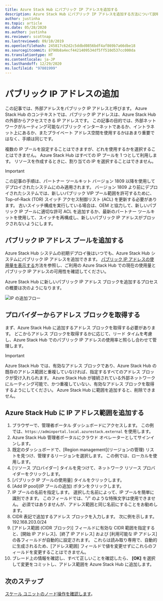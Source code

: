 ```yaml
---
title: Azure Stack Hub にパブリック IP アドレスを追加する
description: Azure Stack Hub にパブリック IP アドレスを追加する方法について説明します。
author: justinha
ms.topic: article
ms.date: 05/28/2020
ms.author: justinha
ms.reviewer: scottnap
ms.lastreviewed: 09/10/2019
ms.openlocfilehash: 245817c62d2c5ddbd0856bdf4af869b7a66dbe18
ms.sourcegitcommit: 8790b8a4ecf4421409534df5ff510d537cc000da
ms.translationtype: HT
ms.contentlocale: ja-JP
ms.lasthandoff: 12/29/2020
ms.locfileid: "97801999"
---
```

# <a name="add-public-ip-addresses"></a>パブリック IP アドレスの追加

この記事では、外部アドレスをパブリック IP アドレスと呼びます。 Azure Stack Hub のコンテキストでは、パブリック IP アドレスは、Azure Stack Hub の外部からアクセスできる IP アドレスです。 この記事の目的では、外部ネットワークがルーティング可能なパブリック インターネットであるか、イントラネット上にあるか、またプライベート アドレス空間を使用するかはあまり重要ではなく、手順は同じです。 

複数の IP プールを設定することはできますが、どれを使用するかを選択することはできません。 Azure Stack Hub はすべての IP プールを 1 つとして利用します。 リソースを作成するときに、割り当ての IP を選択することはできません。

> [!IMPORTANT]
> この記事の手順は、パートナー ツールキット バージョン 1809 以降を使用してデプロイされたシステムにのみ適用されます。 バージョン 1809 より前にデプロイされたシステムでは、新しいパブリック VIP プール範囲を許可するために、Top-of-Rack (TOR) スイッチ アクセス制御リスト (ACL) を更新する必要があります。 古いスイッチ構成を実行している場合は、OEM と協力して、新しいパブリック IP プールに適切な許可 ACL を追加するか、最新のパートナー ツールキットを使用して、スイッチを再構成し、新しいパブリック IP アドレスがブロックされないようにします。

## <a name="add-a-public-ip-address-pool"></a>パブリック IP アドレス プールを追加する
Azure Stack Hub システムの初期デプロイ後はいつでも、Azure Stack Hub システムにパブリック IP アドレスを追加できます。 [パブリック IP アドレスの使用量を表示する](azure-stack-viewing-public-ip-address-consumption.md)方法を参照し、ご利用の Azure Stack Hub での現在の使用量とパブリック IP アドレスの可用性を確認してください。

Azure Stack Hub に新しいパブリック IP アドレス ブロックを追加するプロセスの概要は次のようになります。

 ![IP の追加フロー](media/azure-stack-add-ips/flow.svg)

## <a name="obtain-the-address-block-from-your-provider"></a>プロバイダーからアドレス ブロックを取得する
まず、Azure Stack Hub に追加するアドレス ブロックを取得する必要があります。 どこからアドレス ブロックを取得するかに応じて、リード タイムを考慮し、Azure Stack Hub でのパブリック IP アドレスの使用率と照らし合わせて管理します。

> [!IMPORTANT]
> Azure Stack Hub では、有効なアドレス ブロックであり、Azure Stack Hub の既存のアドレス範囲と重複していなければ、指定するすべてのアドレス ブロックが受け入れられます。 Azure Stack Hub が接続されている外部ネットワークにルーティング可能で、かつ重複していない、有効なアドレス ブロックを取得するようにしてください。 Azure Stack Hub に範囲を追加すると、削除できません。

## <a name="add-the-ip-address-range-to-azure-stack-hub"></a>Azure Stack Hub に IP アドレス範囲を追加する

1. ブラウザーで、管理者ポータル ダッシュボードにアクセスします。 この例では、`https://adminportal.local.azurestack.external` を使用します。
2. Azure Stack Hub 管理者ポータルにクラウド オペレーターとしてサインインします。
3. 既定のダッシュボードで、[Region management]\(リージョンの管理\) リストを見つけ、管理するリージョンを選択します。 この例では、ローカルを使用します。
4. [リソース プロバイダー] タイルを見つけて、ネットワーク リソース プロバイダーをクリックします。
5. [パブリック IP プールの使用量] タイルをクリックします。
6. [Add IP pool]\(IP プールの追加\) ボタンをクリックします。
7. IP プールの名前を指定します。 選択した名前によって、IP プールを簡単に識別できます。 このフィールドでは、"/" のような特殊文字は使用できません。 必須ではありませんが、アドレス範囲と同じ名前にすることをお勧めします。
8. CIDR 表記で追加するアドレス ブロックを入力します。 次に例を示します。192.168.203.0/24
9. [アドレス範囲 (CIDR ブロック)] フィールドに有効な CIDR 範囲を指定すると、[開始 IP アドレス]、[終了 IP アドレス] および [利用可能な IP アドレス] の各フィールドが自動的に設定されます。 これらは読み取り専用で、自動的に生成されるため、[アドレス範囲] フィールドで値を変更せずにこれらのフィールドを変更することはできません。
10. ブレード上の情報を確認し、すべて正しいことを確認したら、 **[OK]** を選択して変更をコミットし、アドレス範囲を Azure Stack Hub に追加します。


## <a name="next-steps"></a>次のステップ 
[スケール ユニットのノード操作を確認します](azure-stack-node-actions.md)。
